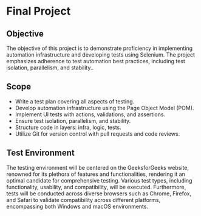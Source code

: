 # Final Project

## Objective
The objective of this project is to demonstrate proficiency in implementing automation infrastructure and developing tests using Selenium. The project emphasizes adherence to test automation best practices, including test isolation, parallelism, and stability..

## Scope
- Write a test plan covering all aspects of testing.
- Develop automation infrastructure using the Page Object Model (POM).
- Implement UI tests with actions, validations, and assertions.
- Ensure test isolation, parallelism, and stability.
- Structure code in layers: infra, logic, tests.
- Utilize Git for version control with pull requests and code reviews.


## Test Environment
The testing environment will be centered on the GeeksforGeeks website, renowned for its plethora of features and functionalities, rendering it an optimal candidate for comprehensive testing. Various test types, including functionality, usability, and compatibility, will be executed. Furthermore, tests will be conducted across diverse browsers such as Chrome, Firefox, and Safari to validate compatibility across different platforms, encompassing both Windows and macOS environments.
